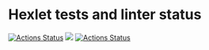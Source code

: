 # Hexlet tests and linter status

[![Actions Status](https://github.com/AlinaShatalova/frontend-project-lvl1/workflows/hexlet-check/badge.svg)](https://github.com/AlinaShatalova/frontend-project-lvl1/actions)
<a href="https://codeclimate.com/github/AlinaShatalova/frontend-project-lvl1/maintainability"><img src="https://api.codeclimate.com/v1/badges/973e6f05bc1de6a9dc25/maintainability" /></a>
[![Actions Status](https://github.com/AlinaShatalova/frontend-project-lvl1/workflows/superlinter.yml/badge.svg)](https://github.com/github/docs/actions/workflows/superlinter.yml/badge.svg)


